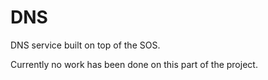 # DNS

DNS service built on top of the SOS.

Currently no work has been done on this part of the project.
